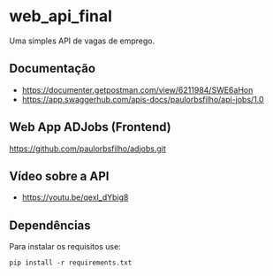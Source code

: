 # web_api_final
Uma simples API de vagas de emprego.

## Documentação
- https://documenter.getpostman.com/view/6211984/SWE6aHon
- https://app.swaggerhub.com/apis-docs/paulorbsfilho/api-jobs/1.0

## Web App ADJobs (Frontend)

https://github.com/paulorbsfilho/adjobs.git

## Vídeo sobre a API
- https://youtu.be/qexI_dYbig8

## Dependências
Para instalar os requisitos use:
``` 
pip install -r requirements.txt
```
